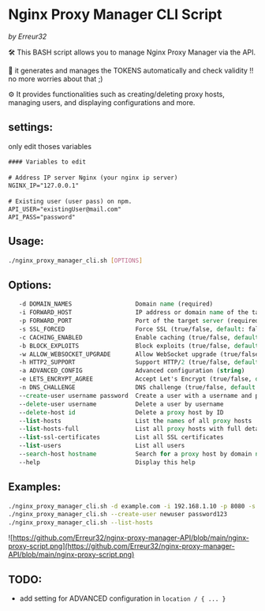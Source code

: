
# Nginx Proxy Manager CLI Script

_by Erreur32_

🛠️  This BASH script allows you to manage Nginx Proxy Manager via the API.

🔑  it generates and manages the TOKENS automatically and check validity !! no more worries about that ;)

⚙️ It provides functionalities such as creating/deleting proxy hosts, managing users, and displaying configurations and more.


## settings:

only edit thoses variables

```
#### Variables to edit

# Address IP server Nginx (your nginx ip server)
NGINX_IP="127.0.0.1"

# Existing user (user pass) on npm.
API_USER="existingUser@mail.com"
API_PASS="password"
```

## Usage:
```bash
./nginx_proxy_manager_cli.sh [OPTIONS]
```

## Options:
```tcl
   -d DOMAIN_NAMES                  Domain name (required)
   -i FORWARD_HOST                  IP address or domain name of the target server (required)
   -p FORWARD_PORT                  Port of the target server (required)
   -s SSL_FORCED                    Force SSL (true/false, default: false)
   -c CACHING_ENABLED               Enable caching (true/false, default: false)
   -b BLOCK_EXPLOITS                Block exploits (true/false, default: true)
   -w ALLOW_WEBSOCKET_UPGRADE       Allow WebSocket upgrade (true/false, default: false)
   -h HTTP2_SUPPORT                 Support HTTP/2 (true/false, default: true)
   -a ADVANCED_CONFIG               Advanced configuration (string)
   -e LETS_ENCRYPT_AGREE            Accept Let's Encrypt (true/false, default: false)
   -n DNS_CHALLENGE                 DNS challenge (true/false, default: false)
   --create-user username password  Create a user with a username and password
   --delete-user username           Delete a user by username
   --delete-host id                 Delete a proxy host by ID
   --list-hosts                     List the names of all proxy hosts
   --list-hosts-full                List all proxy hosts with full details
   --list-ssl-certificates          List all SSL certificates
   --list-users                     List all users
   --search-host hostname           Search for a proxy host by domain name
   --help                           Display this help
```

## Examples:
```bash
./nginx_proxy_manager_cli.sh -d example.com -i 192.168.1.10 -p 8080 -s true
./nginx_proxy_manager_cli.sh --create-user newuser password123
./nginx_proxy_manager_cli.sh --list-hosts
```

![https://github.com/Erreur32/nginx-proxy-manager-API/blob/main/nginx-proxy-script.png](https://github.com/Erreur32/nginx-proxy-manager-API/blob/main/nginx-proxy-script.png)

## TODO:
- add setting for ADVANCED configuration in `location / { ... }`
 
